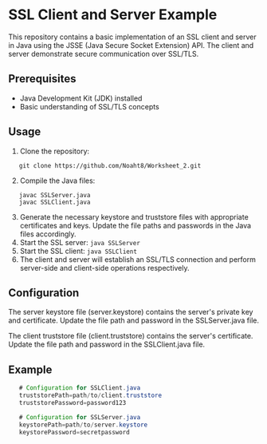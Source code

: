 # SSL Client and Server Example

This repository contains a basic implementation of an SSL client and server in Java using the JSSE (Java Secure Socket Extension) API. The client and server demonstrate secure communication over SSL/TLS.

## Prerequisites

- Java Development Kit (JDK) installed
- Basic understanding of SSL/TLS concepts

## Usage

1. Clone the repository:

```shell
   git clone https://github.com/Noaht8/Worksheet_2.git 
```
2. Compile the Java files:
```
   javac SSLServer.java
   javac SSLClient.java
```
3. Generate the necessary keystore and truststore files with appropriate certificates and keys. Update the file paths and passwords in the Java files accordingly.
4. Start the SSL server:
`
   java SSLServer
`
5. Start the SSL client:
`
   java SSLClient
`
6. The client and server will establish an SSL/TLS connection and perform server-side and client-side operations respectively.

## Configuration
The server keystore file (server.keystore) contains the server's private key and certificate. Update the file path and password in the SSLServer.java file.

The client truststore file (client.truststore) contains the server's certificate. Update the file path and password in the SSLClient.java file.

## Example
```java
   # Configuration for SSLClient.java
   truststorePath=path/to/client.truststore
   truststorePassword=password123

   # Configuration for SSLServer.java
   keystorePath=path/to/server.keystore
   keystorePassword=secretpassword
```

